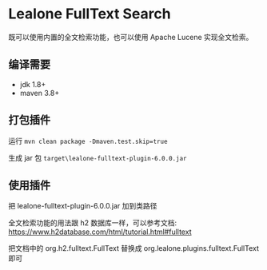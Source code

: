 # Lealone FullText Search

既可以使用内置的全文检索功能，也可以使用 Apache Lucene 实现全文检索。


## 编译需要

* jdk 1.8+
* maven 3.8+


## 打包插件

运行 `mvn clean package -Dmaven.test.skip=true`

生成 jar 包 `target\lealone-fulltext-plugin-6.0.0.jar`


## 使用插件

把 lealone-fulltext-plugin-6.0.0.jar 加到类路径

全文检索功能的用法跟 h2 数据库一样，可以参考文档: https://www.h2database.com/html/tutorial.html#fulltext

把文档中的 org.h2.fulltext.FullText 替换成 org.lealone.plugins.fulltext.FullText 即可
